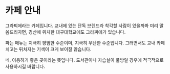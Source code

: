 # 카페 안내

그라찌에라는 카페입니다.
교내에 있는 단독 브렌드라 착각할 사람이 있을까봐 미리 말씀드리자면, 경산에 위치한 대구대학교에도 그라찌에가 있습니다.

파는 매뉴는 지극히 평범한 수준이며, 지극히 무난한 수준입니다.
그러면서도 교내 카페치고는 뒤처지는 기색이 크게 보이질 않습니다.

네, 이용하기 좋은 곳이라는 뜻입니다. 도서관이나 자습실이 풀방일 경우에 적극적으로 사용하시길 바랍니다.
